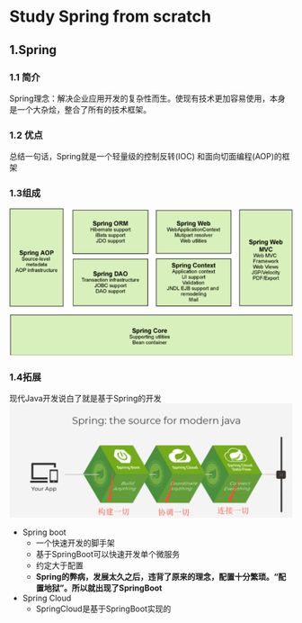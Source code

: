 # Study Spring from scratch
## 1.Spring
### 1.1 简介
Spring理念：解决企业应用开发的复杂性而生。使现有技术更加容易使用，本身是一个大杂烩，整合了所有的技术框架。
### 1.2 优点
总结一句话，Spring就是一个轻量级的控制反转(IOC) 和面向切面编程(AOP)的框架
### 1.3组成
![](./images/7大模块.png)
### 1.4拓展
现代Java开发说白了就是基于Spring的开发
![](./images/Spring.png)
- Spring boot 
    - 一个快速开发的脚手架
    - 基于SpringBoot可以快速开发单个微服务
    - 约定大于配置
    - **Spring的弊病，发展太久之后，违背了原来的理念，配置十分繁琐。“配置地狱”。所以就出现了SpringBoot**
- Spring Cloud
    - SpringCloud是基于SpringBoot实现的
   
